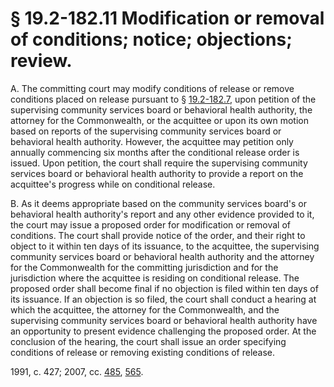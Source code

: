 # § 19.2-182.11 Modification or removal of conditions; notice; objections; review.

<p>A. The committing court may modify conditions of release or remove conditions placed on release pursuant to § <a href='http://law.lis.virginia.gov/vacode/19.2-182.7/'>19.2-182.7</a>, upon petition of the supervising community services board or behavioral health authority, the attorney for the Commonwealth, or the acquittee or upon its own motion based on reports of the supervising community services board or behavioral health authority. However, the acquittee may petition only annually commencing six months after the conditional release order is issued. Upon petition, the court shall require the supervising community services board or behavioral health authority to provide a report on the acquittee's progress while on conditional release.</p><p>B. As it deems appropriate based on the community services board's or behavioral health authority's report and any other evidence provided to it, the court may issue a proposed order for modification or removal of conditions. The court shall provide notice of the order, and their right to object to it within ten days of its issuance, to the acquittee, the supervising community services board or behavioral health authority and the attorney for the Commonwealth for the committing jurisdiction and for the jurisdiction where the acquittee is residing on conditional release. The proposed order shall become final if no objection is filed within ten days of its issuance. If an objection is so filed, the court shall conduct a hearing at which the acquittee, the attorney for the Commonwealth, and the supervising community services board or behavioral health authority have an opportunity to present evidence challenging the proposed order. At the conclusion of the hearing, the court shall issue an order specifying conditions of release or removing existing conditions of release.</p><p>1991, c. 427; 2007, cc. <a href='http://lis.virginia.gov/cgi-bin/legp604.exe?071+ful+CHAP0485'>485</a>, <a href='http://lis.virginia.gov/cgi-bin/legp604.exe?071+ful+CHAP0565'>565</a>.</p>